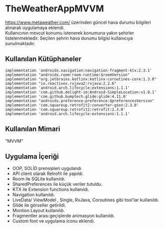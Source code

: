 # TheWeatherAppMVVM
https://www.metaweather.com/ üzerinden güncel hava durumu bilgileri alınarak uygulamaya eklendi.<br/>
Kullanıcının mevcut konumu istenerek konumuna yakın şehirler listelenmektedir. Seçilen şehrin hava durumu bilgisi kullanıcıya sunulmaktadır.<br/>

## Kullanılan Kütüphaneler
`implementation 'androidx.navigation:navigation-fragment-ktx:2.3.1'`<br/>
`implementation "androidx.room:room-runtime:$roomVersion"`<br/>
`implementation "org.jetbrains.kotlinx:kotlinx-coroutines-core:1.3.0"`<br/>
`implementation "io.reactivex.rxjava2:rxjava:2.2.6"`<br/>
`implementation 'android.arch.lifecycle:extensions:1.1.1'`<br/>
`implementation 'com.github.delight-im:Android-SimpleLocation:v1.0.1'`<br/>
`implementation 'com.github.bumptech.glide:glide:4.11.0'`<br/>
`implementation "androidx.preference:preference:$preferencesVersion"`<br/>
`implementation 'com.squareup.retrofit2:converter-gson:2.3.0'`<br/>
`implementation 'com.squareup.retrofit2:retrofit:2.3.0'`<br/>
`implementation 'android.arch.lifecycle:extensions:1.1.1'`<br/>

## Kullanılan Mimari 
"MVVM"<br/>

## Uygulama İçeriği

- OOP, SOLİD prensipleri uygulandı<br/>
- API client olarak Retrofit ile yapıldı.<br/>
- Room ile SQLite kullanıldı.<br/>
- SharedPreferences ile küçük veriler tutuldu.<br/>
- KTX ile Extension functions kullanıldı.<br/>
- Navigation kullanıldı.<br/>
- LiveData/ ViewModel , Single, RxJava, Coroutines gibi tool'lar kullanıldı.<br/>
- Glide ile görseller getirildi.<br/>
- Montion Layout kullanıldı.<br/>
- Fragmentler arası geçişlerde animasyon kullanıldı.<br/>
- Custom font ve uygulama iconu eklendi.<br/>
